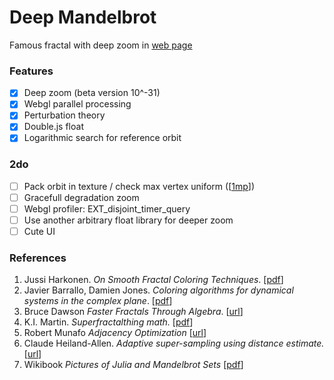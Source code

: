 # Deep Mandelbrot

Famous fractal with deep zoom in [web page](https://munrocket.github.io/deep-mandelbrot/)

### Features

- [X] Deep zoom (beta version 10^-31)
- [X] Webgl parallel processing
- [X] Perturbation theory
- [X] Double.js float
- [X] Logarithmic search for reference orbit

### 2do
- [ ] Pack orbit in texture / check max vertex uniform ([[1mp](https://m.habr.com/post/303142/)])
- [ ] Gracefull degradation zoom
- [ ] Webgl profiler: EXT_disjoint_timer_query
- [ ] Use another arbitrary float library for deeper zoom
- [ ] Cute UI

### References

1. Jussi Harkonen. *On Smooth Fractal Coloring Techniques*. [[pdf](http://jussiharkonen.com/files/on_fractal_coloring_techniques(lo-res).pdf)]
2. Javier Barrallo, Damien Jones. *Coloring algorithms for dynamical systems in the complex plane*. [[pdf](http://math.unipa.it/~grim/Jbarrallo.PDF)]
3. Bruce Dawson *Faster Fractals Through Algebra*. [[url](https://randomascii.wordpress.com/2011/08/13/faster-fractals-through-algebra/)]
4. K.I. Martin. *Superfractalthing math.* [[pdf](http://www.superfractalthing.co.nf/sft_maths.pdf)]
5. Robert Munafo *Adjacency Optimization* [[url](https://mrob.com/pub/muency/adjacencyoptimization.html)]
6. Claude Heiland-Allen. *Adaptive super-sampling using distance estimate.* [[url](http://mathr.co.uk/blog/2014-11-22_adaptive_supersampling_using_distance_estimate.html)]
7. Wikibook *Pictures of Julia and Mandelbrot Sets* [[pdf](https://upload.wikimedia.org/wikipedia/commons/4/47/Pictures_of_Julia_and_Mandelbrot_Sets.pdf)]

[//]: # "*Numerical Methods for Finding Periodic Orbits* [[url](http://www.scholarpedia.org/article/Periodic_orbit#Numerical_Methods_for_Finding_Periodic_Orbits)]"
[//]: # "*Newton-Raphson zooming.* [[url](http://www.fractalforums.com/index.php?topic=25029.msg98438#msg98438)]"
[//]: # "*Mandelbrot set* [[url](https://www.math.univ-toulouse.fr/~cheritat/wiki-draw/index.php/Mandelbrot_set#Deep_zooms_and_log-potential_scale)]"
[//]: # "Coloring orbit trap: http://www.bugman123.com/Fractals/"